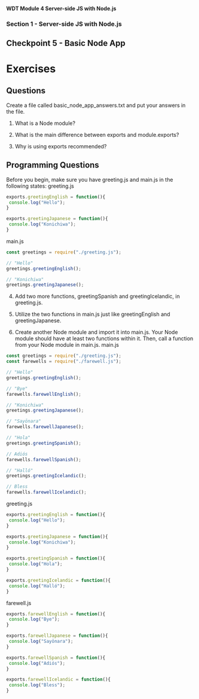 #### WDT Module 4 Server-side JS with Node.js
### Section 1 - Server-side JS with Node.js
## Checkpoint 5 - Basic Node App

# Exercises
## Questions

Create a file called basic_node_app_answers.txt and put your answers in the file.

1. What is a Node module?

2. What is the main difference between exports and module.exports?

3. Why is using exports recommended?

## Programming Questions
Before you begin, make sure you have greeting.js and main.js in the following states:
greeting.js
```javascript
exports.greetingEnglish = function(){
 console.log("Hello");
}

exports.greetingJapanese = function(){
 console.log("Konichiwa");
}
```
main.js
```javascript
const greetings = require("./greeting.js");

// "Hello"
greetings.greetingEnglish();

// "Konichiwa"
greetings.greetingJapanese();
```
4. Add two more functions, greetingSpanish and greetingIcelandic, in greeting.js.

5. Utilize the two functions in main.js just like greetingEnglish and greetingJapanese.

6. Create another Node module and import it into main.js. Your Node module should have at least two functions within it. Then, call a function from your Node module in main.js.
main.js
```javascript
const greetings = require("./greeting.js");
const farewells = require("./farewell.js");

// "Hello"
greetings.greetingEnglish();

// "Bye"
farewells.farewellEnglish();

// "Konichiwa"
greetings.greetingJapanese();

// "Sayōnara"
farewells.farewellJapanese();

// "Hola"
greetings.greetingSpanish();

// Adiós
farewells.farewellSpanish();

// "Halló"
greetings.greetingIcelandic();

// Bless
farewells.farewellIcelandic();

```
greeting.js
```javascript
exports.greetingEnglish = function(){
 console.log("Hello");
}

exports.greetingJapanese = function(){
 console.log("Konichiwa");
}

exports.greetingSpanish = function(){
 console.log("Hola");
}

exports.greetingIcelandic = function(){
 console.log("Halló");
}
```
farewell.js
```javascript
exports.farewellEnglish = function(){
 console.log("Bye");
}

exports.farewellJapanese = function(){
 console.log("Sayōnara");
}

exports.farewellSpanish = function(){
 console.log("Adiós");
}

exports.farewellIcelandic = function(){
 console.log("Bless");
}
```
